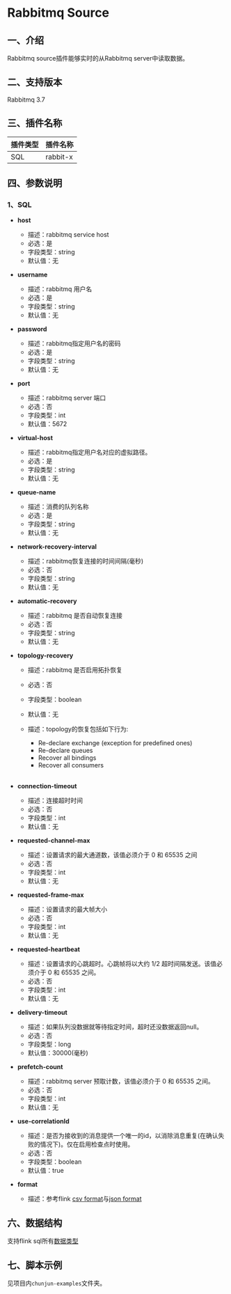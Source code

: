 # Rabbitmq  Source

##  一、介绍

Rabbitmq source插件能够实时的从Rabbitmq server中读取数据。

##  二、支持版本

Rabbitmq 3.7

## 三、插件名称

| 插件类型 | 插件名称 |
| -------- | -------- |
| SQL      | rabbit-x |

##  四、参数说明

###  1、SQL

- **host**

    - 描述：rabbitmq service host
    - 必选：是
    - 字段类型：string
    - 默认值：无
      <br />

- **username**

    - 描述：rabbitmq 用户名
    - 必选：是
    - 字段类型：string
    - 默认值：无
      <br />

- **password**

    - 描述：rabbitmq指定用户名的密码
    - 必选：是
    - 字段类型：string
    - 默认值：无
      <br />

- **port**

    - 描述：rabbitmq server 端口
    - 必选：否
    - 字段类型：int
    - 默认值：5672
      <br />

- **virtual-host**

    - 描述：rabbitmq指定用户名对应的虚拟路径。
    - 必选：是
    - 字段类型：string
    - 默认值：无
      <br />
- **queue-name**

    - 描述：消费的队列名称
    - 必选：是
    - 字段类型：string
    - 默认值：无
      <br />

- **network-recovery-interval**

    - 描述：rabbitmq恢复连接的时间间隔(毫秒)
    - 必选：否
    - 字段类型：string
    - 默认值：无
      <br />

- **automatic-recovery**

    - 描述：rabbitmq 是否自动恢复连接
    - 必选：否
    - 字段类型：string
    - 默认值：无
      <br />

- **topology-recovery**

    - 描述：rabbitmq 是否启用拓扑恢复

    - 必选：否

    - 字段类型：boolean

    - 默认值：无

    - 描述：topology的恢复包括如下行为:

        - Re-declare exchange (exception for predefined ones)
        - Re-declare queues
        - Recover all bindings
        - Recover all consumers

      </br>

- **connection-timeout**

    - 描述：连接超时时间
    - 必选：否
    - 字段类型：int
    - 默认值：无
      <br />

- **requested-channel-max**

    - 描述：设置请求的最大通道数，该值必须介于 0 和 65535 之间
    - 必选：否
    - 字段类型：int
    - 默认值：无
      <br />

- **requested-frame-max**

    - 描述：设置请求的最大帧大小
    - 必选：否
    - 字段类型：int
    - 默认值：无
      <br />

- **requested-heartbeat**

    - 描述：设置请求的心跳超时。心跳帧将以大约 1/2 超时间隔发送。该值必须介于 0 和 65535 之间。
    - 必选：否
    - 字段类型：int
    - 默认值：无
      <br />

- **delivery-timeout**

    - 描述：如果队列没数据就等待指定时间，超时还没数据返回null。
    - 必选：否
    - 字段类型：long
    - 默认值：30000(毫秒)
      <br />

- **prefetch-count**

    - 描述：rabbitmq server 预取计数，该值必须介于 0 和 65535 之间。
    - 必选：否
    - 字段类型：int
    - 默认值：无
      <br />

- **use-correlationId**

    - 描述：是否为接收到的消息提供一个唯一的id，以消除消息重复(在确认失败的情况下)。仅在启用检查点时使用。
    - 必选：否
    - 字段类型：boolean
    - 默认值：true
      <br />

- **format**

    - 描述：参考flink [csv format](https://nightlies.apache.org/flink/flink-docs-release-1.12/dev/table/connectors/formats/csv.html)与[json format](https://nightlies.apache.org/flink/flink-docs-release-1.12/dev/table/connectors/formats/json.html)

##  六、数据结构

支持flink sql所有[数据类型](https://nightlies.apache.org/flink/flink-docs-release-1.12/dev/table/types.html)


##  七、脚本示例

见项目内`chunjun-examples`文件夹。

